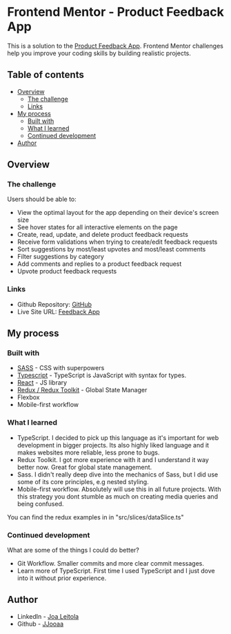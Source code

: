 # Frontend Mentor - Product Feedback App

This is a solution to the [Product Feedback App](https://www.frontendmentor.io/challenges/product-feedback-app-wbvUYqjR6). Frontend Mentor challenges help you improve your coding skills by building realistic projects.

## Table of contents

- [Overview](#overview)
  - [The challenge](#the-challenge)
  - [Links](#links)
- [My process](#my-process)
  - [Built with](#built-with)
  - [What I learned](#what-i-learned)
  - [Continued development](#continued-development)
- [Author](#author)

## Overview

### The challenge

Users should be able to:

- View the optimal layout for the app depending on their device's screen size
- See hover states for all interactive elements on the page
- Create, read, update, and delete product feedback requests
- Receive form validations when trying to create/edit feedback requests
- Sort suggestions by most/least upvotes and most/least comments
- Filter suggestions by category
- Add comments and replies to a product feedback request
- Upvote product feedback requests

### Links

- Github Repository: [GitHub](https://github.com/JJooaa/feedbackapp)
- Live Site URL: [Feedback App](https://nimble-biscochitos-9501fc.netlify.app/)

## My process

### Built with

- [SASS](https://sass-lang.com/) - CSS with superpowers
- [Typescript](https://www.typescriptlang.org/) - TypeScript is JavaScript with syntax for types.
- [React](https://reactjs.org/) - JS library
- [Redux / Redux Toolkit](https://redux.js.org/) - Global State Manager
- Flexbox
- Mobile-first workflow

### What I learned

- TypeScript. I decided to pick up this language as it's important for web development in bigger projects. Its also highly liked language and it makes websites more reliable, less prone to bugs.
- Redux Toolkit. I got more experience with it and I understand it way better now. Great for global state management. 
- Sass. I didn't really deep dive into the mechanics of Sass, but I did use some of its core principles, e.g nested styling. 
- Mobile-first workflow. Absolutely will use this in all future projects. With this strategy you dont stumble as much on creating media queries and being confused. 

You can find the redux examples in in "src/slices/dataSlice.ts"

### Continued development

What are some of the things I could do better? 

- Git Workflow. Smaller commits and more clear commit messages.
- Learn more of TypeScript. First time I used TypeScript and I just dove into it without prior experience.

## Author

- LinkedIn - [Joa Leitola](https://www.linkedin.com/in/joa-leitola-478515212/)
- Github - [JJooaa](https://github.com/JJooaa)
